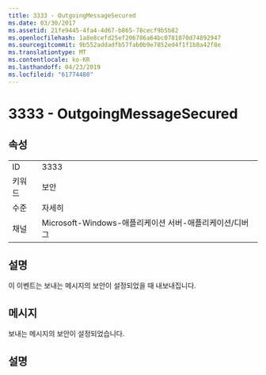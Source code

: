 ```yaml
---
title: 3333 - OutgoingMessageSecured
ms.date: 03/30/2017
ms.assetid: 21fe9445-4fa4-4d67-b865-78cecf9b5b82
ms.openlocfilehash: 1a8e8cefd25ef206786a64bc0781070d74892947
ms.sourcegitcommit: 9b552addadfb57fab0b9e7852ed4f1f1b8a42f8e
ms.translationtype: MT
ms.contentlocale: ko-KR
ms.lasthandoff: 04/23/2019
ms.locfileid: "61774480"
---
```

# <a name="3333---outgoingmessagesecured"></a>3333 - OutgoingMessageSecured
## <a name="properties"></a>속성  
  
|||  
|-|-|  
|ID|3333|  
|키워드|보안|  
|수준|자세히|  
|채널|Microsoft-Windows-애플리케이션 서버-애플리케이션/디버그|  
  
## <a name="description"></a>설명  
 이 이벤트는 보내는 메시지의 보안이 설정되었을 때 내보내집니다.  
  
## <a name="message"></a>메시지  
 보내는 메시지의 보안이 설정되었습니다.  
  
## <a name="details"></a>설명
